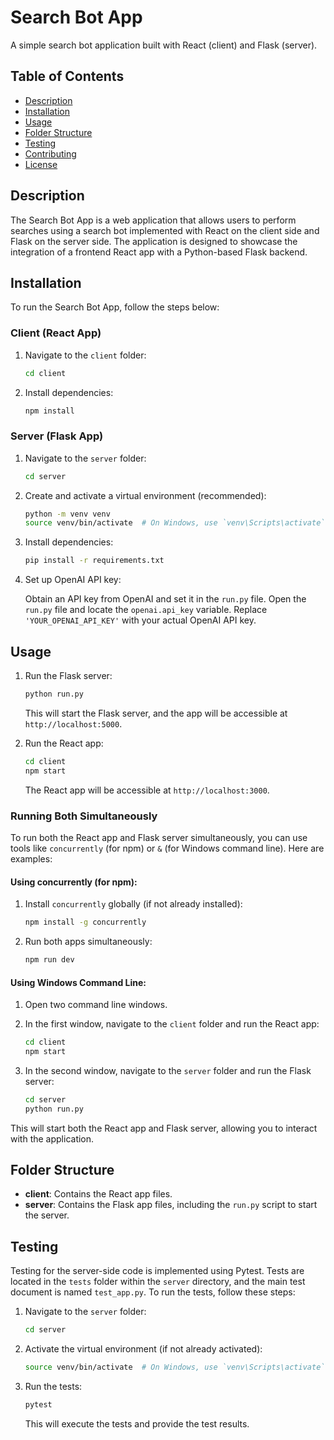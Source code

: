 # Search Bot App

A simple search bot application built with React (client) and Flask (server).

## Table of Contents

- [Description](#description)
- [Installation](#installation)
- [Usage](#usage)
- [Folder Structure](#folder-structure)
- [Testing](#testing)
- [Contributing](#contributing)
- [License](#license)

## Description

The Search Bot App is a web application that allows users to perform searches using a search bot implemented with React on the client side and Flask on the server side. The application is designed to showcase the integration of a frontend React app with a Python-based Flask backend.

## Installation

To run the Search Bot App, follow the steps below:

### Client (React App)

1. Navigate to the `client` folder:

    ```bash
    cd client
    ```

2. Install dependencies:

    ```bash
    npm install
    ```

### Server (Flask App)

1. Navigate to the `server` folder:

    ```bash
    cd server
    ```

2. Create and activate a virtual environment (recommended):

    ```bash
    python -m venv venv
    source venv/bin/activate  # On Windows, use `venv\Scripts\activate`
    ```

3. Install dependencies:

    ```bash
    pip install -r requirements.txt
    ```

4. Set up OpenAI API key:

   Obtain an API key from OpenAI and set it in the `run.py` file. Open the `run.py` file and locate the `openai.api_key` variable. Replace `'YOUR_OPENAI_API_KEY'` with your actual OpenAI API key.

## Usage

1. Run the Flask server:

    ```bash
    python run.py
    ```

   This will start the Flask server, and the app will be accessible at `http://localhost:5000`.

2. Run the React app:

    ```bash
    cd client
    npm start
    ```

   The React app will be accessible at `http://localhost:3000`.

### Running Both Simultaneously

To run both the React app and Flask server simultaneously, you can use tools like `concurrently` (for npm) or `&` (for Windows command line). Here are examples:

#### Using concurrently (for npm):

1. Install `concurrently` globally (if not already installed):

    ```bash
    npm install -g concurrently
    ```

2. Run both apps simultaneously:

    ```bash
    npm run dev
    ```

#### Using Windows Command Line:

1. Open two command line windows.

2. In the first window, navigate to the `client` folder and run the React app:

    ```bash
    cd client
    npm start
    ```

3. In the second window, navigate to the `server` folder and run the Flask server:

    ```bash
    cd server
    python run.py
    ```

This will start both the React app and Flask server, allowing you to interact with the application.

## Folder Structure

- **client**: Contains the React app files.
- **server**: Contains the Flask app files, including the `run.py` script to start the server.

## Testing

Testing for the server-side code is implemented using Pytest. Tests are located in the `tests` folder within the `server` directory, and the main test document is named `test_app.py`. To run the tests, follow these steps:

1. Navigate to the `server` folder:

    ```bash
    cd server
    ```

2. Activate the virtual environment (if not already activated):

    ```bash
    source venv/bin/activate  # On Windows, use `venv\Scripts\activate`
    ```

3. Run the tests:

    ```bash
    pytest
    ```

   This will execute the tests and provide the test results.

